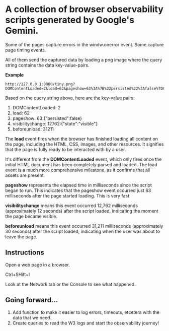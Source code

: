 # A collection of browser observability scripts generated by Google's Gemini. 

Some of the pages capture errors in the windw.onerror event. Some capture page timing events.

All of them send the captured data by loading a png image where the query string contains the data key-value-pairs.

**Example**
```
http://127.0.0.1:8080/tiny.png?DOMContentLoaded=2&load=62&pageshow=63%3A%7B%22persisted%22%3Afalse%7D&visibilitychange=1111315%3A%7B%22state%22%3A%22visible%22%7D&beforeunload=1121176
```
Based on the query string above, here are the key-value pairs:
1. DOMContentLoaded: 2
2. load: 62
3. pageshow: 63:{"persisted":false}
4. visibilitychange: 12762:{"state":"visible"}
5. beforeunload: 31211

The **load** event fires when the browser has finished loading all content on the page, including the HTML, CSS, images, and other resources. It signifies that the page is fully ready to be interacted with by a user.

It's different from the **DOMContentLoaded** event, which only fires once the initial HTML document has been completely parsed and loaded. The load event is a much more comprehensive milestone, as it confirms that all assets are present.

**pageshow** represents the elapsed time in milliseconds since the script began to run. This indicates that the pageshow event occurred just 63 milliseconds after the page started loading. This is very fast

**visibilitychange** means this event  occurred 12,762 milliseconds (approximately 12 seconds) after the script loaded, indicating the moment the page became visible.

**beforeunload** means this event occurred 31,211 milliseconds (approximately 30 seconds) after the script loaded, indicating when the user was about to leave the page.



## Instructions
Open a web page in a browser.

Ctrl+SHift+I

Look at the Network tab or the Console to see what happened.

## Going forward...

1. Add function to make it easier to log errors, timeouts, etcetera with the data that we need.
2. Create queries to read the W3 logs and start the observability journey!
